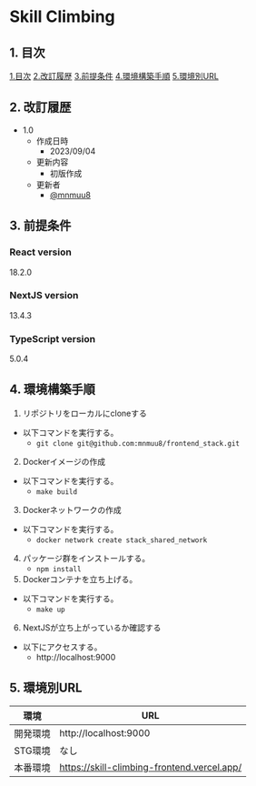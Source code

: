 # Skill Climbing

## 1. 目次
[1.目次](#1-目次)
[2.改訂履歴](#2-改訂履歴)
[3.前提条件](#3-前提条件)
[4.環境構築手順](#4-環境構築手順)
[5.環境別URL](#5-環境別url)

## 2. 改訂履歴
- 1.0
  - 作成日時
    - 2023/09/04
  - 更新内容
    - 初版作成
  - 更新者
    - [@mnmuu8](https://github.com/mnmuu8)

## 3. 前提条件
### React version
18.2.0

### NextJS version
13.4.3

### TypeScript version
5.0.4

## 4. 環境構築手順
1. リポジトリをローカルにcloneする
  - 以下コマンドを実行する。
    - `git clone git@github.com:mnmuu8/frontend_stack.git`
2. Dockerイメージの作成
  - 以下コマンドを実行する。
    - `make build`
3. Dockerネットワークの作成
  - 以下コマンドを実行する。
    - `docker network create stack_shared_network`
4. パッケージ群をインストールする。
   - `npm install`
5. Dockerコンテナを立ち上げる。
  - 以下コマンドを実行する。
    - `make up`
6. NextJSが立ち上がっているか確認する
  - 以下にアクセスする。
    - http://localhost:9000

## 5. 環境別URL

|  環境  |  URL  |
| ---- | ---- |
|  開発環境  |  http://localhost:9000  |
|  STG環境  |  なし  |
|  本番環境  |  https://skill-climbing-frontend.vercel.app/  |

